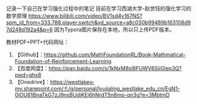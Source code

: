 # 
记录一下自己在学习强化过程中的笔记
目前在学习西湖大学-赵世钰的强化学习的数学原理
https://www.bilibili.com/video/BV1sd4y167NS?spm_id_from=333.788.player.switch&vd_source=a8c030b99489b163108d97d248d192a4&p=6
因为Typora图片保存在本地，所以只上传PDF版本。

教材PDF+PPT+代码网址：
1. 【Github】：https://github.com/MathFoundationRL/Book-Mathmatical-Foundation-of-Reinforcement-Learning
2. 【百度网盘】：https://pan.baidu.com/s/1kNxM8sl8FUWV6SiiGIep3Q?pwd=ghx8
3. 【Onedrive】：https://westlakeu-my.sharepoint.com/:f:/g/personal/lyujialing_westlake_edu_cn/EgN1-0jOU61BnaTkG7zJ9nsBUdjKEi6hNrdT5n8mp-qn3g?e=3MbtmD
